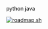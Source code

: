python
java

[![roadmap.sh](https://roadmap.sh/card/tall/67471d0f5039431075fea030?variant=dark)](https://roadmap.sh)
